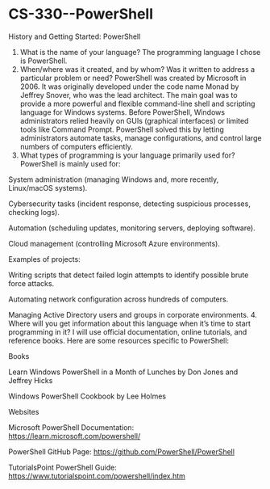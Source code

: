 # CS-330--PowerShell
History and Getting Started: PowerShell

1. What is the name of your language?
The programming language I chose is PowerShell.
2. When/where was it created, and by whom? Was it written to address a particular problem or need?
PowerShell was created by Microsoft in 2006. It was originally developed under the code name Monad by Jeffrey Snover, who was the lead architect. The main goal was to provide a more powerful and flexible command-line shell and scripting language for Windows systems. Before PowerShell, Windows administrators relied heavily on GUIs (graphical interfaces) or limited tools like Command Prompt. PowerShell solved this by letting administrators automate tasks, manage configurations, and control large numbers of computers efficiently.
3. What types of programming is your language primarily used for?
PowerShell is mainly used for:

System administration (managing Windows and, more recently, Linux/macOS systems).

Cybersecurity tasks (incident response, detecting suspicious processes, checking logs).

Automation (scheduling updates, monitoring servers, deploying software).

Cloud management (controlling Microsoft Azure environments).

Examples of projects:

Writing scripts that detect failed login attempts to identify possible brute force attacks.

Automating network configuration across hundreds of computers.

Managing Active Directory users and groups in corporate environments.
4. Where will you get information about this language when it’s time to start programming in it?
I will use official documentation, online tutorials, and reference books. Here are some resources specific to PowerShell:

Books

Learn Windows PowerShell in a Month of Lunches by Don Jones and Jeffrey Hicks

Windows PowerShell Cookbook by Lee Holmes

Websites

Microsoft PowerShell Documentation: https://learn.microsoft.com/powershell/

PowerShell GitHub Page: https://github.com/PowerShell/PowerShell

TutorialsPoint PowerShell Guide: https://www.tutorialspoint.com/powershell/index.htm
